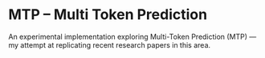 # MTP – Multi Token Prediction
An experimental implementation exploring Multi-Token Prediction (MTP) — my attempt at replicating recent research papers in this area.
